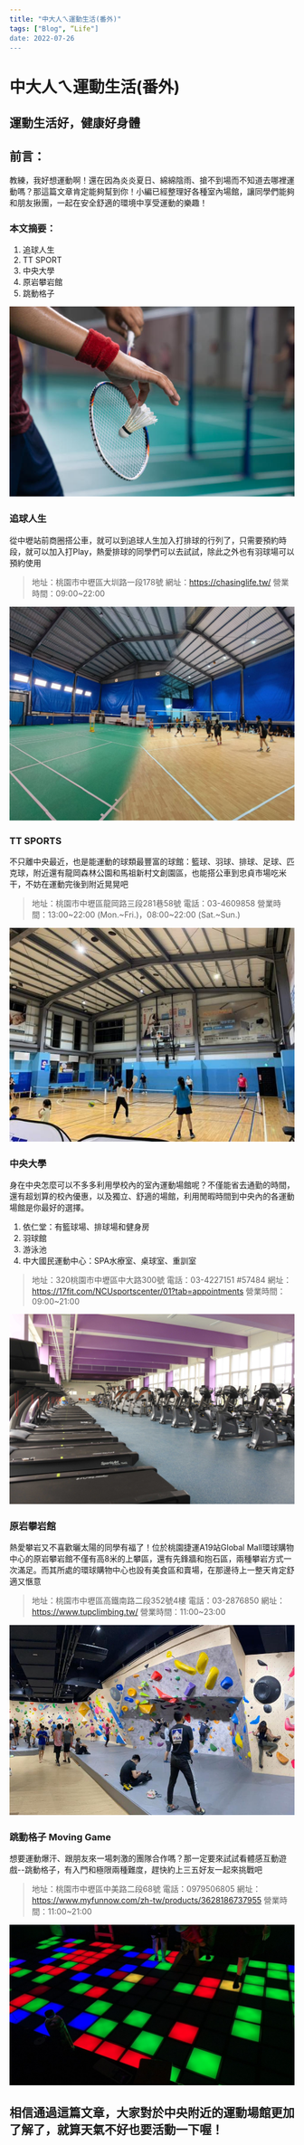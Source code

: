 ```yaml
---
title: "中大人ㄟ運動生活(番外)"
tags: ["Blog", “Life"]
date: 2022-07-26
---
```

# 中大人ㄟ運動生活(番外)

## 運動生活好，健康好身體

## 前言：

教練，我好想運動啊！還在因為炎炎夏日、綿綿陰雨、搶不到場而不知道去哪裡運動嗎？那這篇文章肯定能夠幫到你！小編已經整理好各種室內場館，讓同學們能夠和朋友揪團，一起在安全舒適的環境中享受運動的樂趣！

### 本文摘要：

1. 追球人生
2. TT SPORT
3. 中央大學
4. 原岩攀岩館
5. 跳動格子

![Image](https://raw.githubusercontent.com/NCU-FRESH/2024-blog/main/images/cfdaf790-5a79-11ed-b11a-f80f44a9f377.jpg)

### 追球人生

從中壢站前商圈搭公車，就可以到追球人生加入打排球的行列了，只需要預約時段，就可以加入打Play，熱愛排球的同學們可以去試試，除此之外也有羽球場可以預約使用

> 地址：桃園市中壢區大圳路一段178號
網址：https://chasinglife.tw/
營業時間：09:00~22:00
> 

![Image](https://raw.githubusercontent.com/NCU-FRESH/2024-blog/main/images/1-2.jpg)

### TT SPORTS

不只離中央最近，也是能運動的球類最豐富的球館：籃球、羽球、排球、足球、匹克球，附近還有龍岡森林公園和馬祖新村文創園區，也能搭公車到忠貞市場吃米干，不妨在運動完後到附近晃晃吧

> 地址：桃園市中壢區龍岡路三段281巷58號
電話：03-4609858
營業時間：13:00~22:00 (Mon.~Fri.)，08:00~22:00 (Sat.~Sun.)
> 

![Image](https://raw.githubusercontent.com/NCU-FRESH/2024-blog/main/images/l_965262117545863162.jpg)

### 中央大學

身在中央怎麼可以不多多利用學校內的室內運動場館呢？不僅能省去通勤的時間，還有超划算的校內優惠，以及獨立、舒適的場館，利用閒暇時間到中央內的各運動場館是你最好的選擇。

1. 依仁堂：有籃球場、排球場和健身房
2. 羽球館
3. 游泳池
4. 中大國民運動中心：SPA水療室、桌球室、重訓室

> 地址：320桃園市中壢區中大路300號
電話：03-4227151 #57484
網址：https://17fit.com/NCUsportscenter/01?tab=appointments
營業時間：09:00~21:00
> 

![Image](https://raw.githubusercontent.com/NCU-FRESH/2024-blog/main/images/1656480996.jpg)

### 原岩攀岩館

熱愛攀岩又不喜歡曬太陽的同學有福了！位於桃園捷運A19站Global Mall環球購物中心的原岩攀岩館不僅有高8米的上攀區，還有先鋒牆和抱石區，兩種攀岩方式一次滿足。而其所處的環球購物中心也設有美食區和賣場，在那邊待上一整天肯定舒適又愜意

> 地址：桃園市中壢區高鐵南路二段352號4樓
電話：03-2876850
網址：https://www.tupclimbing.tw/
營業時間：11:00~23:00
> 

![Image](https://raw.githubusercontent.com/NCU-FRESH/2024-blog/main/images/249280179_326189349315500_281095055318182366_n.jpg)

### 跳動格子 Moving Game

想要運動爆汗、跟朋友來一場刺激的團隊合作嗎？那一定要來試試看體感互動遊戲--跳動格子，有入門和極限兩種難度，趕快約上三五好友一起來挑戰吧

> 地址：桃園市中壢區中美路二段68號
電話：0979506805
網址：https://www.myfunnow.com/zh-tw/products/3628186737955
營業時間：11:00~21:00
> 

![Image](https://raw.githubusercontent.com/NCU-FRESH/2024-blog/main/images/compassion_img.jpg)

## 相信通過這篇文章，大家對於中央附近的運動場館更加了解了，就算天氣不好也要活動一下喔！
